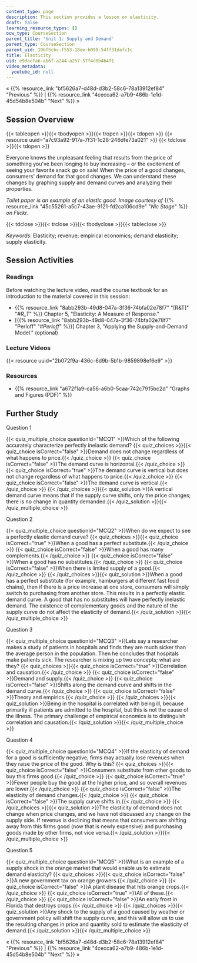 ```yaml
---
content_type: page
description: This section provides a lesson on elasticity.
draft: false
learning_resource_types: []
ocw_type: CourseSection
parent_title: 'Unit 1: Supply and Demand'
parent_type: CourseSection
parent_uid: 10bf5cbc-f553-18ee-b099-54ff31dafc1c
title: Elasticity
uid: e9dacfa6-ab6f-a244-a257-57f4d8b4b4f1
video_metadata:
  youtube_id: null
---
```

« {{% resource_link "bf5626a7-d48d-d3b2-58c6-78a13912ef84" "Previous" %}} | {{% resource_link "4cecca62-a7b9-486b-1e1d-45d54b8e504b" "Next" %}} »

## Session Overview

{{< tableopen >}}{{< tbodyopen >}}{{< tropen >}}{{< tdopen >}}
{{< resource uuid="a7c93a92-917a-7f31-1c28-246dfe73a021" >}}
{{< tdclose >}}{{< tdopen >}}

Everyone knows the unpleasant feeling that results from the price of something you've been longing to buy increasing – or the excitement of seeing your favorite snack go on sale! When the price of a good changes, consumers' demand for that good changes. We can understand these changes by graphing supply and demand curves and analyzing their properties.

*Toilet paper is an example of an elastic good. Image courtesy of* {{% resource_link "45c55261-a5c7-43ae-9121-fd2ca106cd9e" "*Nic Stage*" %}} *on Flickr.*

{{< tdclose >}}{{< trclose >}}{{< tbodyclose >}}{{< tableclose >}}

*Keywords*: Elasticity; revenue; empirical economics; demand elasticity; supply elasticity.

## Session Activities

### Readings

Before watching the lecture video, read the course textbook for an introduction to the material covered in this session:

- {{% resource_link "8abb293b-49d8-047a-3f36-74bfa02e78f7" "\[R&T\]" "#_R_T_" %}} Chapter 5, "Elasticity: A Measure of Response."
- \[{{% resource_link "8abb293b-49d8-047a-3f36-74bfa02e78f7" "Perloff" "#_Perloff_" %}}\] Chapter 3, "Applying the Supply-and-Demand Model." (optional)

### Lecture Videos

{{< resource uuid="2b072f9a-436c-6d9b-5b1b-9859898ef6e9" >}}

### Resources

- {{% resource_link "a672f1a9-ca56-a6b0-5caa-742c7915bc2d" "Graphs and Figures (PDF)" %}}

## Further Study

Question 1

{{< quiz_multiple_choice questionId="MCQ1" >}}Which of the following accurately characterize perfectly inelastic demand? {{< quiz_choices >}}{{< quiz_choice isCorrect="false" >}}Demand does not change regardless of what happens to price.{{< /quiz_choice >}} {{< quiz_choice isCorrect="false" >}}The demand curve is horizontal.{{< /quiz_choice >}} {{< quiz_choice isCorrect="true" >}}The demand curve is vertical but does not change regardless of what happens to price.{{< /quiz_choice >}} {{< quiz_choice isCorrect="false" >}}The demand curve is vertical.{{< /quiz_choice >}} {{< /quiz_choices >}}{{< quiz_solution >}}A vertical demand curve means that if the supply curve shifts, only the price changes; there is no change in quantity demanded.{{< /quiz_solution >}}{{< /quiz_multiple_choice >}}

Question 2

{{< quiz_multiple_choice questionId="MCQ2" >}}When do we expect to see a perfectly elastic demand curve? {{< quiz_choices >}}{{< quiz_choice isCorrect="true" >}}When a good has a perfect substitute.{{< /quiz_choice >}} {{< quiz_choice isCorrect="false" >}}When a good has many complements.{{< /quiz_choice >}} {{< quiz_choice isCorrect="false" >}}When a good has no substitutes.{{< /quiz_choice >}} {{< quiz_choice isCorrect="false" >}}When there is limited supply of a good.{{< /quiz_choice >}} {{< /quiz_choices >}}{{< quiz_solution >}}When a good has a perfect substitute (for example, hamburgers at different fast food chains), then if there is a price increase at one store, consumers will simply switch to purchasing from another store. This results in a perfectly elastic demand curve. A good that has no substitutes will have perfectly inelastic demand. The existence of complementary goods and the nature of the supply curve do not affect the elasticity of demand.{{< /quiz_solution >}}{{< /quiz_multiple_choice >}}

Question 3

{{< quiz_multiple_choice questionId="MCQ3" >}}Lets say a researcher makes a study of patients in hospitals and finds they are much sicker than the average person in the population. Then he concludes that hospitals make patients sick. The researcher is mixing up two concepts; what are they? {{< quiz_choices >}}{{< quiz_choice isCorrect="true" >}}Correlation and causation.{{< /quiz_choice >}} {{< quiz_choice isCorrect="false" >}}Demand and supply.{{< /quiz_choice >}} {{< quiz_choice isCorrect="false" >}}Shifts along the demand curve and shifts in the demand curve.{{< /quiz_choice >}} {{< quiz_choice isCorrect="false" >}}Theory and empirics.{{< /quiz_choice >}} {{< /quiz_choices >}}{{< quiz_solution >}}Being in the hospital is correlated with being ill, because primarily ill patients are admitted to the hospital, but this is not the cause of the illness. The primary challenge of empirical economics is to distinguish correlation and causation.{{< /quiz_solution >}}{{< /quiz_multiple_choice >}}

Question 4

{{< quiz_multiple_choice questionId="MCQ4" >}}If the elasticity of demand for a good is sufficiently negative, firms may actually lose revenues when they raise the price of the good. Why is this? {{< quiz_choices >}}{{< quiz_choice isCorrect="false" >}}Consumers substitute from other goods to buy this firms good.{{< /quiz_choice >}} {{< quiz_choice isCorrect="true" >}}Fewer people buy the good at the higher price, and so overall revenues are lower.{{< /quiz_choice >}} {{< quiz_choice isCorrect="false" >}}The elasticity of demand changes.{{< /quiz_choice >}} {{< quiz_choice isCorrect="false" >}}The supply curve shifts in.{{< /quiz_choice >}} {{< /quiz_choices >}}{{< quiz_solution >}}The elasticity of demand does not change when price changes, and we have not discussed any change on the supply side. If revenue is declining that means that consumers are shifting away from this firms good (now that is newly expensive) and purchasing goods made by other firms, not vice versa.{{< /quiz_solution >}}{{< /quiz_multiple_choice >}}

Question 5

{{< quiz_multiple_choice questionId="MCQ5" >}}What is an example of a supply shock in the orange market that would enable us to estimate demand elasticity? {{< quiz_choices >}}{{< quiz_choice isCorrect="false" >}}A new government tax on orange growers.{{< /quiz_choice >}} {{< quiz_choice isCorrect="false" >}}A plant disease that hits orange crops.{{< /quiz_choice >}} {{< quiz_choice isCorrect="true" >}}All of these.{{< /quiz_choice >}} {{< quiz_choice isCorrect="false" >}}An early frost in Florida that destroys crops.{{< /quiz_choice >}} {{< /quiz_choices >}}{{< quiz_solution >}}Any shock to the supply of a good caused by weather or government policy will shift the supply curve, and this will allow us to use the resulting changes in price and quantity sold to estimate the elasticity of demand.{{< /quiz_solution >}}{{< /quiz_multiple_choice >}}

« {{% resource_link "bf5626a7-d48d-d3b2-58c6-78a13912ef84" "Previous" %}} | {{% resource_link "4cecca62-a7b9-486b-1e1d-45d54b8e504b" "Next" %}} »